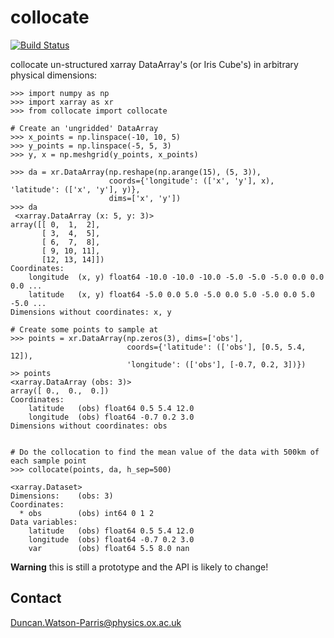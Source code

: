 collocate
=========

[![Build Status](https://travis-ci.org/cistools/collocate.svg?branch=master)](https://travis-ci.org/cistools/collocate)

collocate un-structured xarray DataArray's (or Iris Cube's) in arbitrary physical dimensions:

    >>> import numpy as np
    >>> import xarray as xr
    >>> from collocate import collocate

    # Create an 'ungridded' DataArray
    >>> x_points = np.linspace(-10, 10, 5)
    >>> y_points = np.linspace(-5, 5, 3)
    >>> y, x = np.meshgrid(y_points, x_points)

    >>> da = xr.DataArray(np.reshape(np.arange(15), (5, 3)),
                          coords={'longitude': (['x', 'y'], x), 'latitude': (['x', 'y'], y)},
                          dims=['x', 'y'])
    >>> da
     <xarray.DataArray (x: 5, y: 3)>
    array([[ 0,  1,  2],
           [ 3,  4,  5],
           [ 6,  7,  8],
           [ 9, 10, 11],
           [12, 13, 14]])
    Coordinates:
        longitude  (x, y) float64 -10.0 -10.0 -10.0 -5.0 -5.0 -5.0 0.0 0.0 0.0 ...
        latitude   (x, y) float64 -5.0 0.0 5.0 -5.0 0.0 5.0 -5.0 0.0 5.0 -5.0 ...
    Dimensions without coordinates: x, y

    # Create some points to sample at
    >>> points = xr.DataArray(np.zeros(3), dims=['obs'], 
                              coords={'latitude': (['obs'], [0.5, 5.4, 12]),
                              'longitude': (['obs'], [-0.7, 0.2, 3])})
    >> points
    <xarray.DataArray (obs: 3)>
    array([ 0.,  0.,  0.])
    Coordinates:
        latitude   (obs) float64 0.5 5.4 12.0
        longitude  (obs) float64 -0.7 0.2 3.0
    Dimensions without coordinates: obs

    
    # Do the collocation to find the mean value of the data with 500km of each sample point
    >>> collocate(points, da, h_sep=500)
     
    <xarray.Dataset>
    Dimensions:    (obs: 3)
    Coordinates:
      * obs        (obs) int64 0 1 2
    Data variables:
        latitude   (obs) float64 0.5 5.4 12.0
        longitude  (obs) float64 -0.7 0.2 3.0
        var        (obs) float64 5.5 8.0 nan
    

**Warning** this is still a prototype and the API is likely to change!

Contact
-------

Duncan.Watson-Parris@physics.ox.ac.uk
